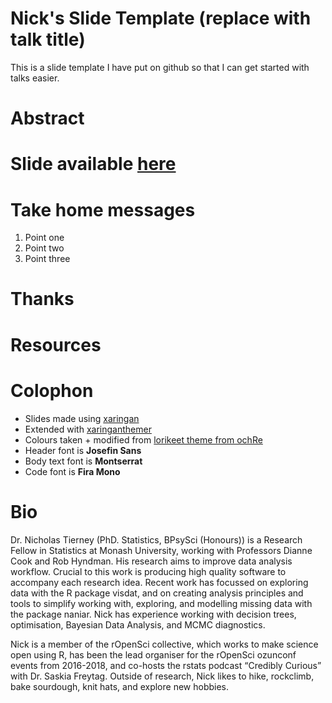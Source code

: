 # Nick's Slide Template (replace with talk title)
<!-- NETLIFY BADGE SHOULD GO HERE-->

This is a slide template I have put on github so that I can get started with talks easier.

# Abstract

# Slide available [here](https://bit.ly/FILL-ME-IN)

# Take home messages 

1. Point one
1. Point two
1. Point three

# Thanks

# Resources

# Colophon

  - Slides made using [xaringan](https://github.com/yihui/xaringan)
  - Extended with
    [xaringanthemer](https://github.com/gadenbuie/xaringanthemer)
  - Colours taken + modified from [lorikeet theme from
    ochRe](https://github.com/ropenscilabs/ochRe)
  - Header font is **Josefin Sans**
  - Body text font is **Montserrat**
  - Code font is **Fira Mono**

# Bio

Dr. Nicholas Tierney (PhD. Statistics, BPsySci (Honours)) is a Research
Fellow in Statistics at Monash University, working with Professors
Dianne Cook and Rob Hyndman. His research aims to improve data analysis
workflow. Crucial to this work is producing high quality software to
accompany each research idea. Recent work has focussed on exploring data
with the R package visdat, and on creating analysis principles and tools
to simplify working with, exploring, and modelling missing data with the
package naniar. Nick has experience working with decision trees,
optimisation, Bayesian Data Analysis, and MCMC diagnostics.

Nick is a member of the rOpenSci collective, which works to make science
open using R, has been the lead organiser for the rOpenSci ozunconf
events from 2016-2018, and co-hosts the rstats podcast “Credibly
Curious” with Dr. Saskia Freytag. Outside of research, Nick likes to
hike, rockclimb, bake sourdough, knit hats, and explore new hobbies.
